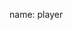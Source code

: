 name: player

<asciinema-player autoload="true" src="casts/kops-kube2iam.json" theme="monokai" idle-time-limit="2" font-size="18px" rows="25" cols="90"></asciinema-player>
